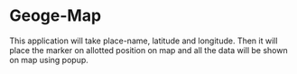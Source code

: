 # Geoge-Map
This application will take place-name, latitude and longitude. Then it will place the marker on allotted position on map and all the data will be shown on map using popup.
